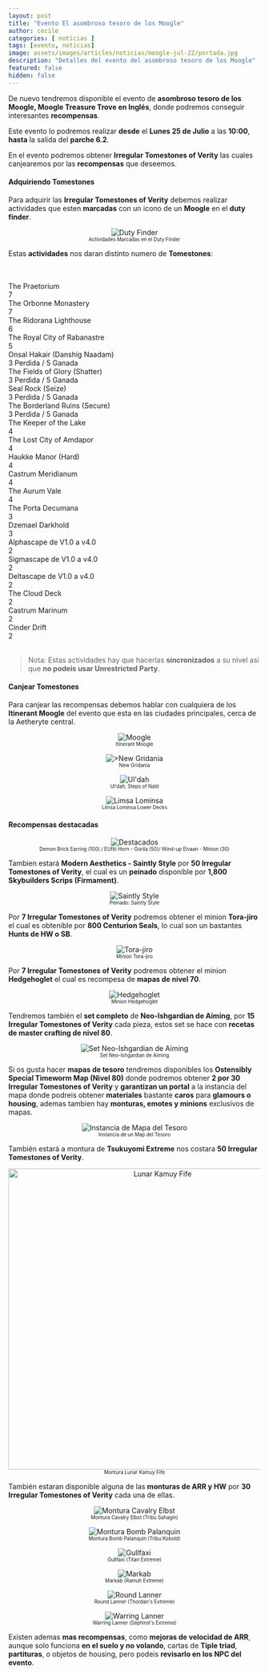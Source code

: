 ```yaml
---
layout: post
title: "Evento El asombroso tesoro de los Moogle"
author: cecile
categories: [ noticias ]
tags: [evento, noticias]
image: assets/images/articles/noticias/moogle-jul-22/portada.jpg
description: "Detalles del evento del asombroso tesoro de los Moogle"
featured: false
hidden: false
---
```


De nuevo tendremos disponible el evento de **asombroso tesoro de los Moogle, Moogle Treasure Trove en Inglés**, donde podremos conseguir interesantes **recompensas**.

Este evento lo podremos realizar **desde** el **Lunes 25 de Julio** a las **10:00**, **hasta** la salida del **parche 6.2**.

En el evento podremos obtener **Irregular Tomestones of Verity** las cuales canjearemos por las **recompensas** que deseemos.

#### Adquiriendo Tomestones

Para adquirir las **Irregular Tomestones of Verity** debemos realizar actividades que esten **marcadas** con un icono de un **Moogle** en el **duty finder**.

<p align="center">
    <img src="{{ site.baseurl }}/assets/images/articles/noticias/moogle-jul-22/duty.png" alt="Duty Finder"/>
    <br/>
    <sub><sup>Actividades Marcadas en el Duty Finder</sup></sub>
</p>

Estas **actividades** nos daran distinto numero de **Tomestones**:

<div class="container">
<div class="span2">
  <div class="row">    
    <div class="col-8 border bg-dark">
      <font color="white"><b>Duty</b></font>
    </div>             
    <div class="col-4 border bg-dark">
        <font color="white"><b>&nbsp;Tomes</b></font>
    </div>    
  </div>
  </div>

  <div class="row">
    <div class="col-8 border bg-light">
      The Praetorium
    </div>    
    <div class="col-4 border bg-light">
      7
    </div>        
  </div>   

  <div class="row">
    <div class="col-8 border bg-light">
       The Orbonne Monastery
    </div>    
    <div class="col-4 border bg-light">
      7
    </div>        
  </div>   

  <div class="row">
    <div class="col-8 border bg-light">
       The Ridorana Lighthouse
    </div>    
    <div class="col-4 border bg-light">
      6
    </div>        
  </div>   

  <div class="row">
    <div class="col-8 border bg-light">
       The Royal City of Rabanastre
    </div>    
    <div class="col-4 border bg-light">
      5
    </div>        
  </div>   

  <div class="row">
    <div class="col-8 border bg-light">
       Onsal Hakair (Danshig Naadam)
    </div>    
    <div class="col-4 border bg-light">
      3 Perdida / 5 Ganada
    </div>        
  </div>   

  <div class="row">
    <div class="col-8 border bg-light">
       The Fields of Glory (Shatter)
    </div>    
    <div class="col-4 border bg-light">
      3 Perdida / 5 Ganada
    </div>        
  </div>   

  <div class="row">
    <div class="col-8 border bg-light">
       Seal Rock (Seize)
    </div>    
    <div class="col-4 border bg-light">
      3 Perdida / 5 Ganada
    </div>        
  </div>   

  <div class="row">
    <div class="col-8 border bg-light">
       The Borderland Ruins (Secure)
    </div>    
    <div class="col-4 border bg-light">
      3 Perdida / 5 Ganada
    </div>        
  </div>   


  <div class="row">
    <div class="col-8 border bg-light">
       The Keeper of the Lake
    </div>    
    <div class="col-4 border bg-light">
      4
    </div>        
  </div>  

  <div class="row">
    <div class="col-8 border bg-light">
       The Lost City of Amdapor
    </div>    
    <div class="col-4 border bg-light">
      4
    </div>        
  </div>  


  <div class="row">
    <div class="col-8 border bg-light">
       Haukke Manor (Hard)
    </div>    
    <div class="col-4 border bg-light">
      4
    </div>        
  </div>  

  <div class="row">
    <div class="col-8 border bg-light">
       Castrum Meridianum
    </div>    
    <div class="col-4 border bg-light">
      4
    </div>        
  </div>  

  <div class="row">
    <div class="col-8 border bg-light">
       The Aurum Vale
    </div>    
    <div class="col-4 border bg-light">
      4
    </div>        
  </div>  

  <div class="row">
    <div class="col-8 border bg-light">
       The Porta Decumana
    </div>    
    <div class="col-4 border bg-light">
      3
    </div>        
  </div>

  <div class="row">
    <div class="col-8 border bg-light">
       Dzemael Darkhold
    </div>    
    <div class="col-4 border bg-light">
      3
    </div>        
  </div>

  <div class="row">
    <div class="col-8 border bg-light">
       Alphascape de V1.0 a v4.0
    </div>    
    <div class="col-4 border bg-light">
      2
    </div>        
  </div>

  <div class="row">
    <div class="col-8 border bg-light">
       Sigmascape de V1.0 a v4.0
    </div>    
    <div class="col-4 border bg-light">
      2
    </div>        
  </div>

  <div class="row">
    <div class="col-8 border bg-light">
       Deltascape de V1.0 a v4.0
    </div>    
    <div class="col-4 border bg-light">
      2
    </div>        
  </div>

  <div class="row">
    <div class="col-8 border bg-light">
       The Cloud Deck
    </div>    
    <div class="col-4 border bg-light">
      2
    </div>        
  </div>

  <div class="row">
    <div class="col-8 border bg-light">
       Castrum Marinum
    </div>    
    <div class="col-4 border bg-light">
      2
    </div>        
  </div>

  <div class="row">
    <div class="col-8 border bg-light">
       Cinder Drift
    </div>    
    <div class="col-4 border bg-light">
      2
    </div>        
  </div>

</div>

<br/>

<blockquote>
Nota: Estas actividades hay que hacerlas <b>sincronizados</b> a su nivel asi que <b>no podeis usar Unrestricted Party</b>.
</blockquote>

#### Canjear Tomestones

Para canjear las recompensas debemos hablar con cualquiera de los **Itinerant Moogle** del evento que esta en las ciudades principales, cerca de la Aetheryte central.

<p align="center">
    <img src="{{ site.baseurl }}/assets/images/articles/noticias/moogle-oct-21/moguri.png" alt="Moogle"/>
    <br/>
    <sub><sup>Itinerant Moogle</sup></sub>
</p>


<div class="container">
  <div class="row">
    <div class="col-xl">
        <p align="center">
            <img src="{{ site.baseurl }}/assets/images/articles/noticias/moogle-oct-21/gridania.jpg" alt=">New Gridania"/>
            <br/>
            <sub><sup>New Gridania</sup></sub>
        </p>
    </div>
    <div class="col-xl">
        <p align="center">
            <img src="{{ site.baseurl }}/assets/images/articles/noticias/moogle-oct-21/ulda.jpg" alt="Ul'dah"/>
            <br/>
            <sub><sup>Ul'dah, Steps of Nald</sup></sub>
        </p>
    </div>
    <div class="col-xl">
        <p align="center">
            <img src="{{ site.baseurl }}/assets/images/articles/noticias/moogle-oct-21/limsa.jpg" alt="Limsa Lominsa"/>
            <br/>
            <sub><sup>Limsa Lominsa Lower Decks</sup></sub>
        </p>
    </div>    
  </div>
</div>


#### Recompensas destacadas

<p align="center">
    <img src="{{ site.baseurl }}/assets/images/articles/noticias/moogle-jul-22/destacada.jpg" alt="Destacados"/>
    <br/>
    <sub><sup>Demon Brick Earring (100) / EUfiti Horn - Gorila (50)/ Wind-up Elvaan - Minion (30) </sup></sub>
</p>

Tambien estará **Modern Aesthetics - Saintly Style** por **50 Irregular Tomestones of Verity**, el cual es un **peinado** disponible por **1,800 Skybuilders Scrips (Firmament)**.

<p align="center">
    <img src="{{ site.baseurl }}/assets/images/articles/noticias/moogle-jul-22/saintly-style.jpg" alt="Saintly Style"/>
    <br/>
    <sub><sup>Peinado: Saintly Style</sup></sub>
</p>


Por **7 Irregular Tomestones of Verity** podremos obtener el minion **Tora-jiro** el cual es obtenible por **800 Centurion Seals**, lo cual son un bastantes **Hunts de HW o SB**.

<p align="center"><img src="{{ site.baseurl }}/assets/images/articles/noticias/moogle-jul-22/tora-jiro.jpg" alt="Tora-jiro"/>
    <br/>
    <sub><sup>Minion Tora-jiro</sup></sub>
</p>

Por **7 Irregular Tomestones of Verity** podremos obtener el minion **Hedgehoglet** el cual es recompesa de **mapas de nivel 70**.

<p align="center"><img src="{{ site.baseurl }}/assets/images/articles/noticias/moogle-jul-22/hedgehoglet.jpg" alt="Hedgehoglet"/>
    <br/>
    <sub><sup>Minion Hedgehoglet</sup></sub>
</p>

Tendremos también el **set completo** de **Neo-Ishgardian de Aiming**, por **15 Irregular Tomestones of Verity** cada pieza, estos set se hace con **recetas de master crafting de nivel 80**.

<p align="center"><img src="{{ site.baseurl }}/assets/images/articles/noticias/moogle-jul-22/neo-ishgardian.jpg" alt="Set Neo-Ishgardian de Aiming"/>
    <br/>
    <sub><sup>Set Neo-Ishgardian de Aiming</sup></sub>
</p>


Si os gusta hacer **mapas de tesoro** tendremos disponibles los **Ostensibly Special Timeworm Map (Nivel 80)** donde podremos obtener **2 por 30 Irregular Tomestones of Verity** y **garantizan un portal** a la instancia del mapa donde podreis obtener **materiales** bastante **caros** para **glamours o housing**, ademas tambien hay **monturas, emotes y minions** exclusivos de mapas.

<p align="center"><img src="{{ site.baseurl }}/assets/images/articles/noticias/moogle-oct-21/map.jpg" alt="Instancia de Mapa del Tesoro"/>
    <br/>
    <sub><sup>Instancia de un Map del Tesoro</sup></sub>
</p>

También estará a montura de **Tsukuyomi Extreme** nos costara **50 Irregular Tomestones of Verity**.

<p align="center"><img src="{{ site.baseurl }}/assets/images/articles/noticias/moogle-jul-22/lunar-kamuy.jpg" width="600" alt="Lunar Kamuy Fife">
<br/>
<sub><sup>Montura Lunar Kamuy Fife</sup></sub></p>


También estaran disponible alguna de las **monturas de ARR y HW** por **30 Irregular Tomestones of Verity** cada una de ellas.

<p align="center"><img src="{{ site.baseurl }}/assets/images/articles/tribus/arr/cavalry_elbst.jpg" alt="Montura Cavalry Elbst">
<br/>
<sub><sup>Montura Cavalry Elbst (Tribu Sahagin)</sup></sub></p>

<p align="center"><img src="{{ site.baseurl }}/assets/images/articles/tribus/arr/bomb_palanquin.jpg" alt="Montura Bomb Palanquin">
<br/>
<sub><sup>Montura Bomb Palanquin (Tribu Kobold)</sup></sub></p>

<p align="center"><img src="{{ site.baseurl }}/assets/images/articles/noticias/moogle-jul-22/gullfaxi.jpg" alt="Gullfaxi"/>
    <br/>
    <sub><sup>Gullfaxi (Titan Extreme)</sup></sub>
</p>

<p align="center"><img src="{{ site.baseurl }}/assets/images/articles/noticias/moogle-jul-22/markab.jpg" alt="Markab"/>
    <br/>
    <sub><sup>Markab (Ramuh Extreme)</sup></sub>
</p>

<p align="center"><img src="{{ site.baseurl }}/assets/images/articles/noticias/moogle-jul-22/round-lanner.jpg" alt="Round Lanner"/>
    <br/>
    <sub><sup>Round Lanner (Thordan's Extreme)</sup></sub>
</p>


<p align="center"><img src="{{ site.baseurl }}/assets/images/articles/noticias/moogle-jul-22/warring-lanner.jpg" alt="Warring Lanner"/>
    <br/>
    <sub><sup>Warring Lanner (Sephirot's Extreme)</sup></sub>
</p>


Existen ademas **mas recompensas**, como **mejoras de velocidad de ARR**, aunque solo funciona **en el suelo y no volando**, cartas de **Tiple triad**, **partituras**, o objetos de housing, pero podeis **revisarlo en los NPC del evento**.